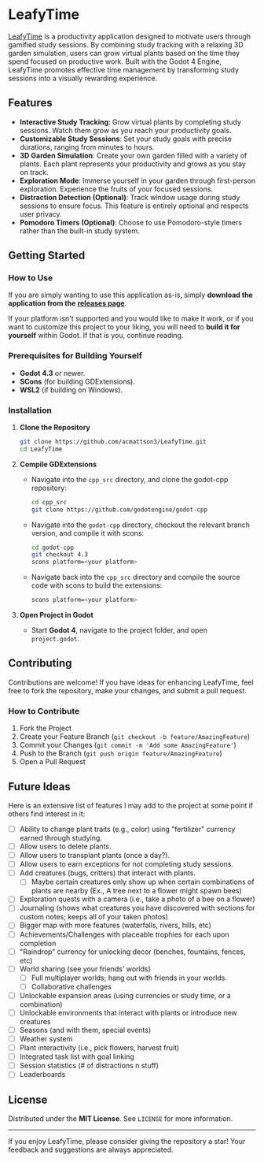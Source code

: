 # LeafyTime

[LeafyTime](https://www.andrew-mattson.com/projects/programming/leafytime) is a productivity application designed to motivate users through gamified study sessions. By combining study tracking with a relaxing 3D garden simulation, users can grow virtual plants based on the time they spend focused on productive work. Built with the Godot 4 Engine, LeafyTime promotes effective time management by transforming study sessions into a visually rewarding experience.

## Features

- **Interactive Study Tracking**: Grow virtual plants by completing study sessions. Watch them grow as you reach your productivity goals.
- **Customizable Study Sessions**: Set your study goals with precise durations, ranging from minutes to hours.
- **3D Garden Simulation**: Create your own garden filled with a variety of plants. Each plant represents your productivity and grows as you stay on track.
- **Exploration Mode**: Immerse yourself in your garden through first-person exploration. Experience the fruits of your focused sessions.
- **Distraction Detection (Optional)**: Track window usage during study sessions to ensure focus. This feature is entirely optional and respects user privacy.
- **Pomodoro Timers (Optional)**: Choose to use Pomodoro-style timers rather than the built-in study system.

## Getting Started

### How to Use
If you are simply wanting to use this application as-is, simply **download the application from the** [**releases page**](https://github.com/acmattson3/LeafyTime/releases). 

If your platform isn't supported and you would like to make it work, or if you want to customize this project to your liking, you will need to **build it for yourself** within Godot. If that is you, continue reading.

### Prerequisites for Building Yourself
- **Godot 4.3** or newer.
- **SCons** (for building GDExtensions).
- **WSL2** (if building on Windows).

### Installation
1. **Clone the Repository**
   ```sh
   git clone https://github.com/acmattson3/LeafyTime.git
   cd LeafyTime
   ```
2. **Compile GDExtensions**
   - Navigate into the `cpp_src` directory, and clone the godot-cpp repository:
     ```sh
     cd cpp_src
     git clone https://github.com/godotengine/godot-cpp
     ```
   - Navigate into the `godot-cpp` directory, checkout the relevant branch version, and compile it with scons:
     ```sh
     cd godot-cpp
     git checkout 4.3
     scons platform=<your platform>
     ```
   - Navigate back into the `cpp_src` directory and compile the source code with scons to build the extensions:
     ```sh
     scons platform=<your platform>
     ```

3. **Open Project in Godot**
   - Start **Godot 4**, navigate to the project folder, and open `project.godot`.

## Contributing
Contributions are welcome! If you have ideas for enhancing LeafyTime, feel free to fork the repository, make your changes, and submit a pull request.

### How to Contribute
1. Fork the Project
2. Create your Feature Branch (`git checkout -b feature/AmazingFeature`)
3. Commit your Changes (`git commit -m 'Add some AmazingFeature'`)
4. Push to the Branch (`git push origin feature/AmazingFeature`)
5. Open a Pull Request

## Future Ideas
Here is an extensive list of features I may add to the project at some point if others find interest in it:
* [ ] Ability to change plant traits (e.g., color) using "fertilizer" currency earned through studying.
* [ ] Allow users to delete plants.
* [ ] Allow users to transplant plants (once a day?).
* [ ] Allow users to earn exceptions for not completing study sessions.
* [ ] Add creatures (bugs, critters) that interact with plants.
  * [ ] Maybe certain creatures only show up when certain combinations of plants are nearby (Ex., A tree next to a flower might spawn bees)
* [ ] Exploration quests with a camera (i.e., take a photo of a bee on a flower)
* [ ] Journaling (shows what creatures you have discovered with sections for custom notes; keeps all of your taken photos)
* [ ] Bigger map with more features (waterfalls, rivers, hills, etc)
* [ ] Achievements/Challenges with placeable trophies for each upon completion
* [ ] "Raindrop" currency for unlocking decor (benches, fountains, fences, etc)
* [ ] World sharing (see your friends' worlds)
  * [ ] Full multiplayer worlds; hang out with friends in your worlds.
  * [ ] Collaborative challenges
* [ ] Unlockable expansion areas (using currencies or study time, or a combination)
* [ ] Unlockable environments that interact with plants or introduce new creatures
* [ ] Seasons (and with them, special events)
* [ ] Weather system
* [ ] Plant interactivity (i.e., pick flowers, harvest fruit)
* [ ] Integrated task list with goal linking
* [ ] Session statistics (# of distractions n stuff)
* [ ] Leaderboards

## License
Distributed under the **MIT License**. See `LICENSE` for more information.

---

If you enjoy LeafyTime, please consider giving the repository a star! Your feedback and suggestions are always appreciated.

